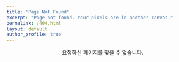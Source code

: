 ```yaml
---
title: "Page Not Found"
excerpt: "Page not found. Your pixels are in another canvas."
permalink: /404.html
layout: default
author_profile: true
---
```


<p align = "center">요청하신 페이지를 찾을 수 없습니다.</p>